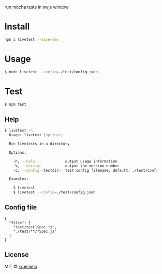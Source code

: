 
run mocha tests in nwjs window

# Install

```bash
npm i livetest --save-dev
```

# Usage

```bash
$ node livetest --config=./test/config.json
```

# Test

```bash
$ npm test 
```

## Help

```bash
$ livetest -h
  Usage: livetest [options]

  Run livetests in a directory

  Options:

    -h, --help              output usage information
    -V, --version           output the version number
    -c, --config <testdir>  test config filename, default: ./test/config.json

  Examples:

    $ livetest
    $ livetest --config=./test/config.json

```

## Config file

```
{
  "files": [
    "test/test1Spec.js",
    "./test/**/*Spec.js"
  ]
}
```

## License
MIT &copy; [kruemelo](https://github.com/kruemelo)
